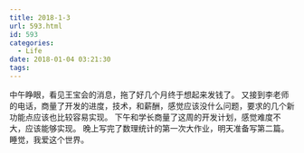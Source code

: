 ```yaml
---
title: 2018-1-3
url: 593.html
id: 593
categories:
  - Life
date: 2018-01-04 03:21:30
tags:
---
```


中午睁眼，看见王宝会的消息，拖了好几个月终于想起来发钱了。 又接到李老师的电话，商量了开发的进度，技术，和薪酬，感觉应该没什么问题，要求的几个新功能点应该也比较容易实现。 下午和学长商量了这周的开发计划，感觉难度不大，应该能够实现。 晚上写完了数理统计的第一次大作业，明天准备写第二篇。 睡觉，我爱这个世界。